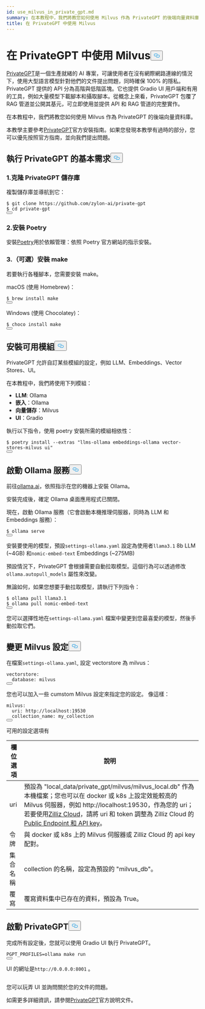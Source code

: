 ```yaml
---
id: use_milvus_in_private_gpt.md
summary: 在本教程中，我們將教您如何使用 Milvus 作為 PrivateGPT 的後端向量資料庫。
title: 在 PrivateGPT 中使用 Milvus
---
```

<h1 id="Use-Milvus-in-PrivateGPT" class="common-anchor-header">在 PrivateGPT 中使用 Milvus<button data-href="#Use-Milvus-in-PrivateGPT" class="anchor-icon" translate="no">
      <svg translate="no"
        aria-hidden="true"
        focusable="false"
        height="20"
        version="1.1"
        viewBox="0 0 16 16"
        width="16"
      >
        <path
          fill="#0092E4"
          fill-rule="evenodd"
          d="M4 9h1v1H4c-1.5 0-3-1.69-3-3.5S2.55 3 4 3h4c1.45 0 3 1.69 3 3.5 0 1.41-.91 2.72-2 3.25V8.59c.58-.45 1-1.27 1-2.09C10 5.22 8.98 4 8 4H4c-.98 0-2 1.22-2 2.5S3 9 4 9zm9-3h-1v1h1c1 0 2 1.22 2 2.5S13.98 12 13 12H9c-.98 0-2-1.22-2-2.5 0-.83.42-1.64 1-2.09V6.25c-1.09.53-2 1.84-2 3.25C6 11.31 7.55 13 9 13h4c1.45 0 3-1.69 3-3.5S14.5 6 13 6z"
        ></path>
      </svg>
    </button></h1><p><a href="https://privategpt.dev/">PrivateGPT</a>是一個生產就緒的 AI 專案，可讓使用者在沒有網際網路連線的情況下，使用大型語言模型針對他們的文件提出問題，同時確保 100% 的隱私。PrivateGPT 提供的 API 分為高階與低階區塊。它也提供 Gradio UI 用戶端和有用的工具，例如大量模型下載腳本和攝取腳本。從概念上來看，PrivateGPT 包覆了 RAG 管道並公開其基元，可立即使用並提供 API 和 RAG 管道的完整實作。</p>
<p>在本教程中，我們將教您如何使用 Milvus 作為 PrivateGPT 的後端向量資料庫。</p>
<div class="alert note">
<p>本教學主要參考<a href="https://docs.privategpt.dev/installation/getting-started/installation">PrivateGPT</a>官方安裝指南。如果您發現本教學有過時的部分，您可以優先按照官方指南，並向我們提出問題。</p>
</div>
<h2 id="Base-requirements-to-run-PrivateGPT" class="common-anchor-header">執行 PrivateGPT 的基本需求<button data-href="#Base-requirements-to-run-PrivateGPT" class="anchor-icon" translate="no">
      <svg translate="no"
        aria-hidden="true"
        focusable="false"
        height="20"
        version="1.1"
        viewBox="0 0 16 16"
        width="16"
      >
        <path
          fill="#0092E4"
          fill-rule="evenodd"
          d="M4 9h1v1H4c-1.5 0-3-1.69-3-3.5S2.55 3 4 3h4c1.45 0 3 1.69 3 3.5 0 1.41-.91 2.72-2 3.25V8.59c.58-.45 1-1.27 1-2.09C10 5.22 8.98 4 8 4H4c-.98 0-2 1.22-2 2.5S3 9 4 9zm9-3h-1v1h1c1 0 2 1.22 2 2.5S13.98 12 13 12H9c-.98 0-2-1.22-2-2.5 0-.83.42-1.64 1-2.09V6.25c-1.09.53-2 1.84-2 3.25C6 11.31 7.55 13 9 13h4c1.45 0 3-1.69 3-3.5S14.5 6 13 6z"
        ></path>
      </svg>
    </button></h2><h3 id="1-Clone-the-PrivateGPT-Repository" class="common-anchor-header">1.克隆 PrivateGPT 儲存庫</h3><p>複製儲存庫並導航到它：</p>
<pre><code translate="no" class="language-shell">$ git <span class="hljs-built_in">clone</span> https://github.com/zylon-ai/private-gpt
$ <span class="hljs-built_in">cd</span> private-gpt
<button class="copy-code-btn"></button></code></pre>
<h3 id="2-Install-Poetry" class="common-anchor-header">2.安裝 Poetry</h3><p>安裝<a href="https://python-poetry.org/docs/#installing-with-the-official-installer">Poetry</a>用於依賴管理：依照 Poetry 官方網站的指示安裝。</p>
<h3 id="3-Optional-Install-make" class="common-anchor-header">3.（可選）安裝 make</h3><p>若要執行各種腳本，您需要安裝 make。</p>
<p>macOS (使用 Homebrew)：</p>
<pre><code translate="no" class="language-shell">$ brew install <span class="hljs-built_in">make</span>
<button class="copy-code-btn"></button></code></pre>
<p>Windows (使用 Chocolatey)：</p>
<pre><code translate="no" class="language-shell">$ choco install <span class="hljs-built_in">make</span>
<button class="copy-code-btn"></button></code></pre>
<h2 id="Install-Available-Modules" class="common-anchor-header">安裝可用模組<button data-href="#Install-Available-Modules" class="anchor-icon" translate="no">
      <svg translate="no"
        aria-hidden="true"
        focusable="false"
        height="20"
        version="1.1"
        viewBox="0 0 16 16"
        width="16"
      >
        <path
          fill="#0092E4"
          fill-rule="evenodd"
          d="M4 9h1v1H4c-1.5 0-3-1.69-3-3.5S2.55 3 4 3h4c1.45 0 3 1.69 3 3.5 0 1.41-.91 2.72-2 3.25V8.59c.58-.45 1-1.27 1-2.09C10 5.22 8.98 4 8 4H4c-.98 0-2 1.22-2 2.5S3 9 4 9zm9-3h-1v1h1c1 0 2 1.22 2 2.5S13.98 12 13 12H9c-.98 0-2-1.22-2-2.5 0-.83.42-1.64 1-2.09V6.25c-1.09.53-2 1.84-2 3.25C6 11.31 7.55 13 9 13h4c1.45 0 3-1.69 3-3.5S14.5 6 13 6z"
        ></path>
      </svg>
    </button></h2><p>PrivateGPT 允許自訂某些模組的設定，例如 LLM、Embeddings、Vector Stores、UI。</p>
<p>在本教程中，我們將使用下列模組：</p>
<ul>
<li><strong>LLM</strong>: Ollama</li>
<li><strong>嵌入</strong>：Ollama</li>
<li><strong>向量儲存</strong>：Milvus</li>
<li><strong>UI</strong>：Gradio</li>
</ul>
<p>執行以下指令，使用 poetry 安裝所需的模組相依性：</p>
<pre><code translate="no" class="language-shell">$ poetry install --extras <span class="hljs-string">&quot;llms-ollama embeddings-ollama vector-stores-milvus ui&quot;</span>
<button class="copy-code-btn"></button></code></pre>
<h2 id="Start-Ollama-service" class="common-anchor-header">啟動 Ollama 服務<button data-href="#Start-Ollama-service" class="anchor-icon" translate="no">
      <svg translate="no"
        aria-hidden="true"
        focusable="false"
        height="20"
        version="1.1"
        viewBox="0 0 16 16"
        width="16"
      >
        <path
          fill="#0092E4"
          fill-rule="evenodd"
          d="M4 9h1v1H4c-1.5 0-3-1.69-3-3.5S2.55 3 4 3h4c1.45 0 3 1.69 3 3.5 0 1.41-.91 2.72-2 3.25V8.59c.58-.45 1-1.27 1-2.09C10 5.22 8.98 4 8 4H4c-.98 0-2 1.22-2 2.5S3 9 4 9zm9-3h-1v1h1c1 0 2 1.22 2 2.5S13.98 12 13 12H9c-.98 0-2-1.22-2-2.5 0-.83.42-1.64 1-2.09V6.25c-1.09.53-2 1.84-2 3.25C6 11.31 7.55 13 9 13h4c1.45 0 3-1.69 3-3.5S14.5 6 13 6z"
        ></path>
      </svg>
    </button></h2><p>前往<a href="https://ollama.com/">ollama.ai</a>，依照指示在您的機器上安裝 Ollama。</p>
<p>安裝完成後，確定 Ollama 桌面應用程式已關閉。</p>
<p>現在，啟動 Ollama 服務（它會啟動本機推理伺服器，同時為 LLM 和 Embeddings 服務）：</p>
<pre><code translate="no" class="language-shell">$ ollama serve
<button class="copy-code-btn"></button></code></pre>
<p>安裝要使用的模型，預設<code translate="no">settings-ollama.yaml</code> 設定為使用者<code translate="no">llama3.1</code> 8b LLM (~4GB) 和<code translate="no">nomic-embed-text</code> Embeddings (~275MB)</p>
<p>預設情況下，PrivateGPT 會根據需要自動拉取模型。這個行為可以透過修改<code translate="no">ollama.autopull_models</code> 屬性來改變。</p>
<p>無論如何，如果您想要手動拉取模型，請執行下列指令：</p>
<pre><code translate="no" class="language-shell">$ ollama pull llama3.1
$ ollama pull nomic-embed-text
<button class="copy-code-btn"></button></code></pre>
<p>您可以選擇性地在<code translate="no">settings-ollama.yaml</code> 檔案中變更到您最喜愛的模型，然後手動拉取它們。</p>
<h2 id="Change-Milvus-Settings" class="common-anchor-header">變更 Milvus 設定<button data-href="#Change-Milvus-Settings" class="anchor-icon" translate="no">
      <svg translate="no"
        aria-hidden="true"
        focusable="false"
        height="20"
        version="1.1"
        viewBox="0 0 16 16"
        width="16"
      >
        <path
          fill="#0092E4"
          fill-rule="evenodd"
          d="M4 9h1v1H4c-1.5 0-3-1.69-3-3.5S2.55 3 4 3h4c1.45 0 3 1.69 3 3.5 0 1.41-.91 2.72-2 3.25V8.59c.58-.45 1-1.27 1-2.09C10 5.22 8.98 4 8 4H4c-.98 0-2 1.22-2 2.5S3 9 4 9zm9-3h-1v1h1c1 0 2 1.22 2 2.5S13.98 12 13 12H9c-.98 0-2-1.22-2-2.5 0-.83.42-1.64 1-2.09V6.25c-1.09.53-2 1.84-2 3.25C6 11.31 7.55 13 9 13h4c1.45 0 3-1.69 3-3.5S14.5 6 13 6z"
        ></path>
      </svg>
    </button></h2><p>在檔案<code translate="no">settings-ollama.yaml</code>, 設定 vectorstore 為 milvus：</p>
<pre><code translate="no" class="language-yaml">vectorstore:
  database: milvus
<button class="copy-code-btn"></button></code></pre>
<p>您也可以加入一些 cumstom Milvus 設定來指定您的設定。 像這樣：</p>
<pre><code translate="no" class="language-yaml"><span class="hljs-attr">milvus</span>:
  <span class="hljs-attr">uri</span>: <span class="hljs-attr">http</span>:<span class="hljs-comment">//localhost:19530</span>
  <span class="hljs-attr">collection_name</span>: my_collection
<button class="copy-code-btn"></button></code></pre>
<p>可用的設定選項有</p>
<table>
<thead>
<tr><th>欄位 選項</th><th>說明</th></tr>
</thead>
<tbody>
<tr><td>uri</td><td>預設為 "local_data/private_gpt/milvus/milvus_local.db" 作為本機檔案；您也可以在 docker 或 k8s 上設定效能較高的 Milvus 伺服器，例如 http://localhost:19530，作為您的 uri；若要使用<a href="https://zilliz.com/cloud">Zilliz Cloud</a>，請將 uri 和 token 調整為 Zilliz Cloud 的<a href="https://docs.zilliz.com/docs/on-zilliz-cloud-console#cluster-details">Public Endpoint 和 API key</a>。</td></tr>
<tr><td>令牌</td><td>與 docker 或 k8s 上的 Milvus 伺服器或 Zilliz Cloud 的 api key 配對。</td></tr>
<tr><td>集合名稱</td><td>collection 的名稱，設定為預設的 "milvus_db"。</td></tr>
<tr><td>覆寫</td><td>覆寫資料集中已存在的資料，預設為 True。</td></tr>
</tbody>
</table>
<h2 id="Start-PrivateGPT" class="common-anchor-header">啟動 PrivateGPT<button data-href="#Start-PrivateGPT" class="anchor-icon" translate="no">
      <svg translate="no"
        aria-hidden="true"
        focusable="false"
        height="20"
        version="1.1"
        viewBox="0 0 16 16"
        width="16"
      >
        <path
          fill="#0092E4"
          fill-rule="evenodd"
          d="M4 9h1v1H4c-1.5 0-3-1.69-3-3.5S2.55 3 4 3h4c1.45 0 3 1.69 3 3.5 0 1.41-.91 2.72-2 3.25V8.59c.58-.45 1-1.27 1-2.09C10 5.22 8.98 4 8 4H4c-.98 0-2 1.22-2 2.5S3 9 4 9zm9-3h-1v1h1c1 0 2 1.22 2 2.5S13.98 12 13 12H9c-.98 0-2-1.22-2-2.5 0-.83.42-1.64 1-2.09V6.25c-1.09.53-2 1.84-2 3.25C6 11.31 7.55 13 9 13h4c1.45 0 3-1.69 3-3.5S14.5 6 13 6z"
        ></path>
      </svg>
    </button></h2><p>完成所有設定後，您就可以使用 Gradio UI 執行 PrivateGPT。</p>
<pre><code translate="no" class="language-shell">PGPT_PROFILES=ollama <span class="hljs-built_in">make</span> run
<button class="copy-code-btn"></button></code></pre>
<p>UI 的網址是<code translate="no">http://0.0.0.0:8001</code> 。</p>
<p>
  <span class="img-wrapper">
    <img translate="no" src="/docs/v2.5.x/assets/private_gpt_ui.png" alt="" class="doc-image" id="" />
    <span></span>
  </span>
</p>
<p>您可以玩弄 UI 並詢問關於您的文件的問題。</p>
<p>如需更多詳細資訊，請參閱<a href="https://docs.privategpt.dev/">PrivateGPT</a>官方說明文件。</p>
